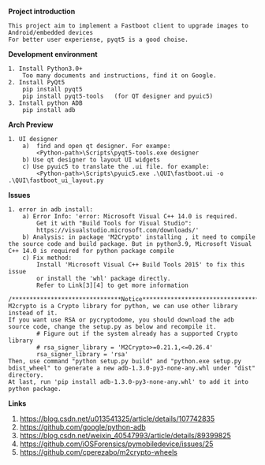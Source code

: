 **Project introduction**

    This project aim to implement a Fastboot client to upgrade images to Android/embedded devices
    For better user experiense, pyqt5 is a good choise.

**Development environment**

    1. Install Python3.0+
        Too many documents and instructions, find it on Google.
    2. Install PyQt5
        pip install pyqt5
        pip install pyqt5-tools   (for QT designer and pyuic5)
    3. Install python ADB
        pip install adb

**Arch Preview**

    1. UI designer
        a)  find and open qt designer. For exampe:
            <Python-path>\Scripts\pyqt5-tools.exe designer
        b) Use qt designer to layout UI widgets
        c) Use pyuic5 to translate the .ui file. for example:
            <Python-path>\Scripts\pyuic5.exe .\QUI\fastboot.ui -o .\QUI\fastboot_ui_layout.py

**Issues**

    1. error in adb install:
        a) Error Info: 'error: Microsoft Visual C++ 14.0 is required. 
            Get it with "Build Tools for Visual Studio":
            https://visualstudio.microsoft.com/downloads/'
        b) Analysis: in package 'M2Crypto' installing , it need to compile   the source code and build package. But in python3.9, Microsoft Visual C++ 14.0 is required for python package compile
        c) Fix method: 
            Install 'Microsoft Visual C++ Build Tools 2015' to fix this issue
            or install the 'whl' package directly.
            Refer to Link[3][4] to get more information

    /*******************************Notice**********************************/
    M2crypto is a Crypto library for python, we can use other library instead of it.
    If you want use RSA or pycryptodome, you should download the adb source code, change the setup.py as below and recompile it.
            # Figure out if the system already has a supported Crypto library
            # rsa_signer_library = 'M2Crypto>=0.21.1,<=0.26.4'
            rsa_signer_library = 'rsa'
    Then, use command "python setup.py build" and "python.exe setup.py bdist_wheel" to generate a new adb-1.3.0-py3-none-any.whl under "dist" directory.
    At last, run 'pip install adb-1.3.0-py3-none-any.whl' to add it into python package.


**Links**

1. https://blog.csdn.net/u013541325/article/details/107742835
2. https://github.com/google/python-adb
3. https://blog.csdn.net/weixin_40547993/article/details/89399825
4. https://github.com/iOSForensics/pymobiledevice/issues/25
5. https://github.com/cperezabo/m2crypto-wheels
